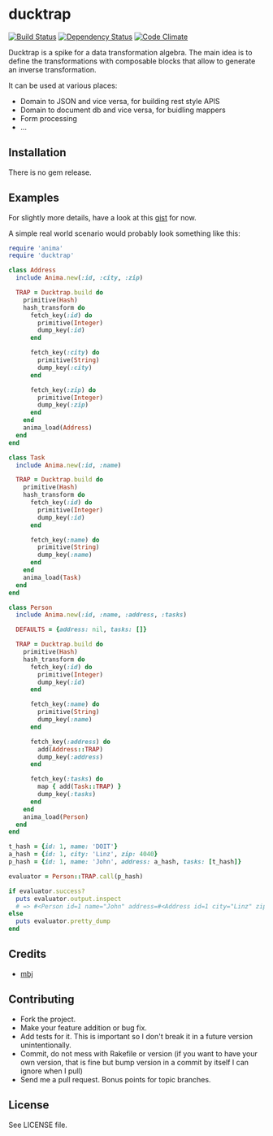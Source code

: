 ducktrap
========

[![Build Status](https://secure.travis-ci.org/mbj/ducktrap.png?branch=master)](http://travis-ci.org/mbj/ducktrap)
[![Dependency Status](https://gemnasium.com/mbj/ducktrap.png)](https://gemnasium.com/mbj/ducktrap)
[![Code Climate](https://codeclimate.com/github/mbj/ducktrap.png)](https://codeclimate.com/github/mbj/ducktrap)

Ducktrap is a spike for a data transformation algebra. The main idea is to define the transformations with
composable blocks that allow to generate an inverse transformation.

It can be used at various places:

* Domain to JSON and vice versa, for building rest style APIS
* Domain to document db and vice versa, for buidling mappers
* Form processing
* ...

Installation
------------

There is no gem release.

Examples
--------

For slightly more details, have a look at this [gist](https://gist.github.com/mbj/6938357) for now.

A simple real world scenario would probably look something like this:

```ruby
require 'anima'
require 'ducktrap'

class Address
  include Anima.new(:id, :city, :zip)

  TRAP = Ducktrap.build do
    primitive(Hash)
    hash_transform do
      fetch_key(:id) do
        primitive(Integer)
        dump_key(:id)
      end

      fetch_key(:city) do
        primitive(String)
        dump_key(:city)
      end

      fetch_key(:zip) do
        primitive(Integer)
        dump_key(:zip)
      end
    end
    anima_load(Address)
  end
end

class Task
  include Anima.new(:id, :name)

  TRAP = Ducktrap.build do
    primitive(Hash)
    hash_transform do
      fetch_key(:id) do
        primitive(Integer)
        dump_key(:id)
      end

      fetch_key(:name) do
        primitive(String)
        dump_key(:name)
      end
    end
    anima_load(Task)
  end
end

class Person
  include Anima.new(:id, :name, :address, :tasks)

  DEFAULTS = {address: nil, tasks: []}

  TRAP = Ducktrap.build do
    primitive(Hash)
    hash_transform do
      fetch_key(:id) do
        primitive(Integer)
        dump_key(:id)
      end

      fetch_key(:name) do
        primitive(String)
        dump_key(:name)
      end

      fetch_key(:address) do
        add(Address::TRAP)
        dump_key(:address)
      end

      fetch_key(:tasks) do
        map { add(Task::TRAP) }
        dump_key(:tasks)
      end
    end
    anima_load(Person)
  end
end

t_hash = {id: 1, name: 'DOIT'}
a_hash = {id: 1, city: 'Linz', zip: 4040}
p_hash = {id: 1, name: 'John', address: a_hash, tasks: [t_hash]}

evaluator = Person::TRAP.call(p_hash)

if evaluator.success?
  puts evaluator.output.inspect
  # => #<Person id=1 name="John" address=#<Address id=1 city="Linz" zip=4040> tasks=[#<Task id=1 name="DOIT">]>
else
  puts evaluator.pretty_dump
end
```

Credits
-------

* [mbj](https://github.com/mbj)

Contributing
------------

* Fork the project.
* Make your feature addition or bug fix.
* Add tests for it. This is important so I don't break it in a
  future version unintentionally.
* Commit, do not mess with Rakefile or version
  (if you want to have your own version, that is fine but bump version in a commit by itself I can ignore when I pull)
* Send me a pull request. Bonus points for topic branches.

License
-------

See LICENSE file.
